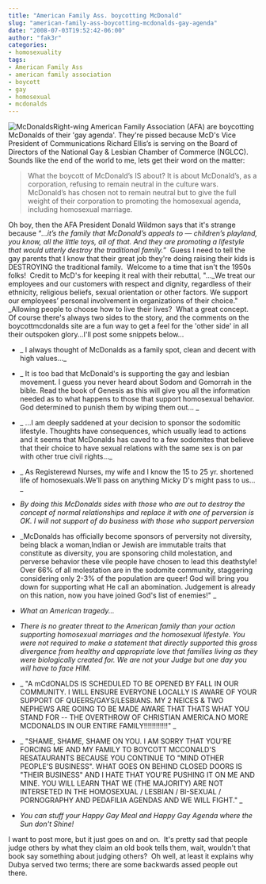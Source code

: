 ```yaml
---
title: "American Family Ass. boycotting McDonald"
slug: "american-family-ass-boycotting-mcdonalds-gay-agenda"
date: "2008-07-03T19:52:42-06:00"
author: "fak3r"
categories:
- homosexuality
tags:
- American Family Ass
- american family association
- boycott
- gay
- homosexual
- mcdonalds
---
```


![McDonalds](http://thinkprogress.org/wp-content/uploads/2008/07/mcdonalds_logoe.gif)Right-wing American Family Association (AFA) are boycotting McDonalds of their 'gay agenda'.  They're pissed because McD's Vice President of Communications Richard Ellis’s is serving on the Board of Directors of the National Gay & Lesbian Chamber of Commerce (NGLCC).  Sounds like the end of the world to me, lets get their word on the matter:


> What the boycott of McDonald’s IS about? It is about McDonald’s, as a corporation, refusing to remain neutral in the culture wars. McDonald’s has chosen not to remain neutral but to give the full weight of their corporation to promoting the homosexual agenda, including homosexual marriage.


Oh boy, then the AFA President Donald Wildmon says that it's strange because “_...it’s the family that McDonald’s appeals to — children’s playland, you know, all the little toys, all of that. And they are promoting a lifestyle that would utterly destroy the traditional family._”  Guess I need to tell the gay parents that I know that their great job they're doing raising their kids is DESTROYING the traditional family.  Welcome to a time that isn't the 1950s folks!  Credit to McD's for keeping it real with their rebuttal, "..._We treat our employees and our customers with respect and dignity, regardless of their ethnicity, religious beliefs, sexual orientation or other factors. We support our employees’ personal involvement in organizations of their choice." _Allowing people to choose how to live their lives?  What a great concept.  Of course there's always two sides to the story, and the comments on the boycottmcdonalds site are a fun way to get a feel for the 'other side' in all their outspoken glory...I'll post some snippets below...

<!-- more -->



	
  * _ I always thought of McDonalds as a family spot, clean and decent with high values..._

	
  * _ It is too bad that McDonald's is supporting the gay and lesbian movement. I guess you never heard about Sodom and Gomorrah in the bible. Read the book of Genesis as this will give you all the information needed as to what happens to those that support homosexual behavior. God determined to punish them by wiping them out... _

	
  * _ ...I am deeply saddened at your decision to sponsor the sodomitic lifestyle. Thoughts have consequences, which usually lead to actions and it seems that McDonalds has caved to a few sodomites that believe that their choice to have sexual relations with the same sex is on par with other true civil rights..._

	
  * _ As Registerewd Nurses, my wife and I know the 15 to 25 yr. shortened life of homosexuals.We'll pass on anything Micky D's might pass to us... _

	
  * _By doing this McDonalds  sides with those who are out to destroy the concept of normal relationships and replace it with one of perversion is OK. I will not support of do business with those who support perversion_

	
  * _McDonalds has officially become sponsors of perversity not diversity, being black a woman,Indian or Jewish are immutable traits that constitute as diversity, you are sponsoring child molestation, and perverse behavior these vile people have chosen to lead this deathstyle! Over 66% of all molestation are in the sodomite community, staggering considering only 2-3% of the population are queer! God will bring you down for supporting what He call an abomination. Judgement is already on this nation, now you have joined God's list of enemies!" _

	
  * _What an American tragedy..._

	
  * _There is no greater threat to the American family than your action supporting homosexual marriages and the homosexual lifestyle. You were not required to make a statement that directly supported this gross divergence from healthy and appropriate love that families living as they were biologically created for. We are not your Judge but one day you will have to face HIM._

	
  * _ "A mCdONALDS IS SCHEDULED TO BE OPENED BY FALL IN OUR COMMUNITY. I WILL ENSURE EVERYONE LOCALLY IS AWARE OF YOUR SUPPORT OF QUEERS/GAYS/LESBIANS. MY 2 NEICES & TWO NEPHEWS ARE GOING TO BE MADE AWARE THAT THATS WHAT YOU STAND FOR -- THE OVERTHROW OF CHRISTIAN AMERICA.NO MORE MCDONALDS IN OUR ENTIRE FAMILY!!!!!!!!!!!!" _

	
  * _ "SHAME, SHAME, SHAME ON YOU. I AM SORRY THAT YOU'RE FORCING ME AND MY FAMILY TO BOYCOTT MCCONALD'S RESATAURANTS BECAUSE YOU CONTINUE TO "MIND OTHER PEOPLE'S BUSINESS". WHAT GOES ON BEHIND CLOSED DOORS IS "THEIR BUSINESS" AND I HATE THAT YOU'RE PUSHING IT ON ME AND MINE. YOU WILL LEARN THAT WE (THE MAJORITY) ARE NOT INTERSETED IN THE HOMOSEXUAL / LESBIAN / BI-SEXUAL / PORNOGRAPHY AND PEDAFILIA AGENDAS AND WE WILL FIGHT." _

	
  * _You can stuff your Happy Gay  Meal and Happy Gay Agenda where the Sun don't Shine!_


I want to post more, but it just goes on and on.  It's pretty sad that people judge others by what they claim an old book tells them, wait, wouldn't that book say something about judging others?  Oh well, at least it explains why Dubya served two terms; there are some backwards assed people out there.
